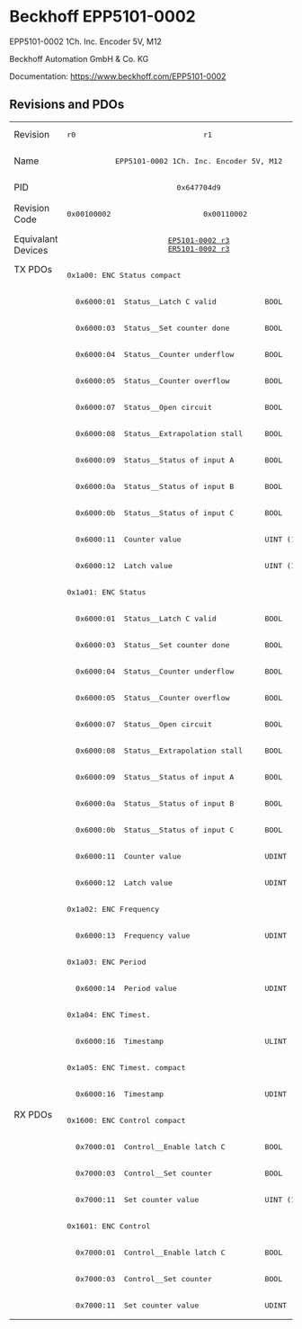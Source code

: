# Beckhoff EPP5101-0002

EPP5101-0002 1Ch. Inc. Encoder 5V, M12

Beckhoff Automation GmbH & Co. KG

Documentation: <a href="https://www.beckhoff.com/EPP5101-0002">https://www.beckhoff.com/EPP5101-0002</a>

## Revisions and PDOs
<table>
<tr >
<td class="first">Revision</td>
<td ><pre>r0</pre></td>
<td ><pre>r1</pre></td>
</tr>
<tr >
<td class="first">Name</td>
<td  colspan=2 align="center"><pre>EPP5101-0002 1Ch. Inc. Encoder 5V, M12</pre></td>
</tr>
<tr >
<td class="first">PID</td>
<td  colspan=2 align="center"><pre>0x647704d9</pre></td>
</tr>
<tr >
<td class="first">Revision Code</td>
<td ><pre>0x00100002</pre></td>
<td ><pre>0x00110002</pre></td>
</tr>
<tr >
<td class="first">Equivalant Devices</td>
<td  colspan=2 align="center"><pre><a href="EP5101-0002">EP5101-0002 r3</a><br/><a href="ER5101-0002">ER5101-0002 r3</a></pre></td>
</tr>
<tr class="txpdo pdosection">
<td class="first" rowspan=32 valign=top>TX PDOs</td>
<td colspan=2 align="left"><pre>0x1a00: ENC Status compact</pre></td>
<td></td>
</tr>
<tr class="txpdo">
<td  colspan=2 align="left"><pre>  0x6000:01  Status__Latch C valid           BOOL</pre></td>
</tr>
<tr class="txpdo">
<td  colspan=2 align="left"><pre>  0x6000:03  Status__Set counter done        BOOL</pre></td>
</tr>
<tr class="txpdo">
<td  colspan=2 align="left"><pre>  0x6000:04  Status__Counter underflow       BOOL</pre></td>
</tr>
<tr class="txpdo">
<td  colspan=2 align="left"><pre>  0x6000:05  Status__Counter overflow        BOOL</pre></td>
</tr>
<tr class="txpdo">
<td  colspan=2 align="left"><pre>  0x6000:07  Status__Open circuit            BOOL</pre></td>
</tr>
<tr class="txpdo">
<td  colspan=2 align="left"><pre>  0x6000:08  Status__Extrapolation stall     BOOL</pre></td>
</tr>
<tr class="txpdo">
<td  colspan=2 align="left"><pre>  0x6000:09  Status__Status of input A       BOOL</pre></td>
</tr>
<tr class="txpdo">
<td  colspan=2 align="left"><pre>  0x6000:0a  Status__Status of input B       BOOL</pre></td>
</tr>
<tr class="txpdo">
<td  colspan=2 align="left"><pre>  0x6000:0b  Status__Status of input C       BOOL</pre></td>
</tr>
<tr class="txpdo">
<td  colspan=2 align="left"><pre>  0x6000:11  Counter value                   UINT (16 bits)</pre></td>
</tr>
<tr class="txpdo">
<td  colspan=2 align="left"><pre>  0x6000:12  Latch value                     UINT (16 bits)</pre></td>
</tr>
<tr class="txpdo pdosection">
<td  colspan=2 align="left"><pre>0x1a01: ENC Status</pre></td>
</tr>
<tr class="txpdo">
<td  colspan=2 align="left"><pre>  0x6000:01  Status__Latch C valid           BOOL</pre></td>
</tr>
<tr class="txpdo">
<td  colspan=2 align="left"><pre>  0x6000:03  Status__Set counter done        BOOL</pre></td>
</tr>
<tr class="txpdo">
<td  colspan=2 align="left"><pre>  0x6000:04  Status__Counter underflow       BOOL</pre></td>
</tr>
<tr class="txpdo">
<td  colspan=2 align="left"><pre>  0x6000:05  Status__Counter overflow        BOOL</pre></td>
</tr>
<tr class="txpdo">
<td  colspan=2 align="left"><pre>  0x6000:07  Status__Open circuit            BOOL</pre></td>
</tr>
<tr class="txpdo">
<td  colspan=2 align="left"><pre>  0x6000:08  Status__Extrapolation stall     BOOL</pre></td>
</tr>
<tr class="txpdo">
<td  colspan=2 align="left"><pre>  0x6000:09  Status__Status of input A       BOOL</pre></td>
</tr>
<tr class="txpdo">
<td  colspan=2 align="left"><pre>  0x6000:0a  Status__Status of input B       BOOL</pre></td>
</tr>
<tr class="txpdo">
<td  colspan=2 align="left"><pre>  0x6000:0b  Status__Status of input C       BOOL</pre></td>
</tr>
<tr class="txpdo">
<td  colspan=2 align="left"><pre>  0x6000:11  Counter value                   UDINT (32 bits)</pre></td>
</tr>
<tr class="txpdo">
<td  colspan=2 align="left"><pre>  0x6000:12  Latch value                     UDINT (32 bits)</pre></td>
</tr>
<tr class="txpdo pdosection">
<td  colspan=2 align="left"><pre>0x1a02: ENC Frequency</pre></td>
</tr>
<tr class="txpdo">
<td  colspan=2 align="left"><pre>  0x6000:13  Frequency value                 UDINT (32 bits)</pre></td>
</tr>
<tr class="txpdo pdosection">
<td  colspan=2 align="left"><pre>0x1a03: ENC Period</pre></td>
</tr>
<tr class="txpdo">
<td  colspan=2 align="left"><pre>  0x6000:14  Period value                    UDINT (32 bits)</pre></td>
</tr>
<tr class="txpdo pdosection">
<td  colspan=2 align="left"><pre>0x1a04: ENC Timest.</pre></td>
</tr>
<tr class="txpdo">
<td  colspan=2 align="left"><pre>  0x6000:16  Timestamp                       ULINT (64 bits)</pre></td>
</tr>
<tr class="txpdo pdosection">
<td  colspan=2 align="left"><pre>0x1a05: ENC Timest. compact</pre></td>
</tr>
<tr class="txpdo">
<td  colspan=2 align="left"><pre>  0x6000:16  Timestamp                       UDINT (32 bits)</pre></td>
</tr>
<tr class="rxpdo pdosection">
<td class="first" rowspan=8 valign=top>RX PDOs</td>
<td colspan=2 align="left"><pre>0x1600: ENC Control compact</pre></td>
<td></td>
</tr>
<tr class="rxpdo">
<td  colspan=2 align="left"><pre>  0x7000:01  Control__Enable latch C         BOOL</pre></td>
</tr>
<tr class="rxpdo">
<td  colspan=2 align="left"><pre>  0x7000:03  Control__Set counter            BOOL</pre></td>
</tr>
<tr class="rxpdo">
<td  colspan=2 align="left"><pre>  0x7000:11  Set counter value               UINT (16 bits)</pre></td>
</tr>
<tr class="rxpdo pdosection">
<td  colspan=2 align="left"><pre>0x1601: ENC Control</pre></td>
</tr>
<tr class="rxpdo">
<td  colspan=2 align="left"><pre>  0x7000:01  Control__Enable latch C         BOOL</pre></td>
</tr>
<tr class="rxpdo">
<td  colspan=2 align="left"><pre>  0x7000:03  Control__Set counter            BOOL</pre></td>
</tr>
<tr class="rxpdo">
<td  colspan=2 align="left"><pre>  0x7000:11  Set counter value               UDINT (32 bits)</pre></td>
</tr>
</table>
